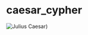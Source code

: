 # caesar_cypher

![Julius Caesar](https://raw.githubusercontent.com/cldixon/caesar_cypher/master/src/julius_image.svg))

